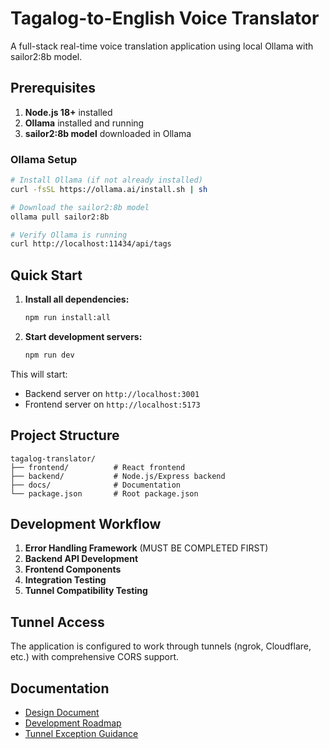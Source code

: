 # Tagalog-to-English Voice Translator

A full-stack real-time voice translation application using local Ollama with sailor2:8b model.

## Prerequisites

1. **Node.js 18+** installed
2. **Ollama** installed and running
3. **sailor2:8b model** downloaded in Ollama

### Ollama Setup

```bash
# Install Ollama (if not already installed)
curl -fsSL https://ollama.ai/install.sh | sh

# Download the sailor2:8b model
ollama pull sailor2:8b

# Verify Ollama is running
curl http://localhost:11434/api/tags
```

## Quick Start

1. **Install all dependencies:**
   ```bash
   npm run install:all
   ```

2. **Start development servers:**
   ```bash
   npm run dev
   ```

This will start:
- Backend server on `http://localhost:3001`
- Frontend server on `http://localhost:5173`

## Project Structure

```
tagalog-translator/
├── frontend/          # React frontend
├── backend/           # Node.js/Express backend
├── docs/              # Documentation
└── package.json       # Root package.json
```

## Development Workflow

1. **Error Handling Framework** (MUST BE COMPLETED FIRST)
2. **Backend API Development**
3. **Frontend Components**
4. **Integration Testing**
5. **Tunnel Compatibility Testing**

## Tunnel Access

The application is configured to work through tunnels (ngrok, Cloudflare, etc.) with comprehensive CORS support.

## Documentation

- [Design Document](docs/design-document.md)
- [Development Roadmap](docs/development-roadmap.md)
- [Tunnel Exception Guidance](docs/tunnel_exception_guidance.md)